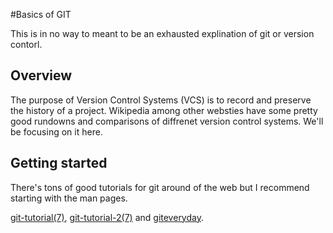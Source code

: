 #Basics of GIT

This is in no way to meant to be an exhausted explination of git or version contorl.

## Overview

The purpose of Version Control Systems (VCS) is to record and preserve the history of a project.  Wikipedia among other websties have some pretty good rundowns and comparisons  of diffrenet version control systems. We'll be focusing on it here.

## Getting started

There's tons of good tutorials for git around of the web but I recommend starting with the man pages.

[git-tutorial(7)](https://www.kernel.org/pub/software/scm/git/docs/gittutorial.html), [git-tutorial-2(7)](https://www.kernel.org/pub/software/scm/git/docs/gittutorial-2.html) and [giteveryday](https://www.kernel.org/pub/software/scm/git/docs/giteveryday.html).
